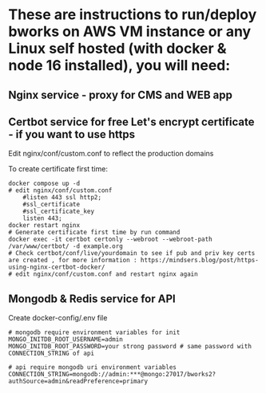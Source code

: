 # These are instructions to run/deploy bworks on AWS VM instance or any Linux self hosted (with docker & node 16 installed), you will need:

## Nginx service - proxy for CMS and WEB app
## Certbot service for free Let's encrypt certificate - if you want to use https

Edit nginx/conf/custom.conf to reflect the production domains

To create certificate first time:
```
docker compose up -d
# edit nginx/conf/custom.conf
    #listen 443 ssl http2;
    #ssl_certificate
    #ssl_certificate_key
    listen 443;
docker restart nginx
# Generate certificate first time by run command
docker exec -it certbot certonly --webroot --webroot-path /var/www/certbot/ -d example.org
# Check certbot/conf/live/yourdomain to see if pub and priv key certs are created , for more information : https://mindsers.blog/post/https-using-nginx-certbot-docker/
# edit nginx/conf/custom.conf and restart nginx again
```

## Mongodb & Redis service for API

Create docker-config/.env file
```
# mongodb require environment variables for init
MONGO_INITDB_ROOT_USERNAME=admin
MONGO_INITDB_ROOT_PASSWORD=your strong password # same password with CONNECTION_STRING of api

# api require mongodb uri environment variables
CONNECTION_STRING=mongodb://admin:***@mongo:27017/bworks2?authSource=admin&readPreference=primary
```
